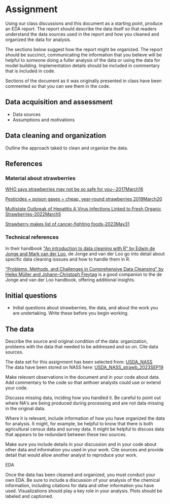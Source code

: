 # Assignment 

Using our class discussions and this document as a starting point, produce an EDA report.  The report should describe
the data itself so that readers understand the data sources used in the report and how you cleaned and organized the data for analysis.

The sections below suggest how the report might be organized.  The report should be succinct, communicating the information that you believe will be helpful to someone doing a fuller analysis of the data or using the data for model building.  Implementation details should be included in commentary that is included in code.

Sections of the document as it was originally presented in class have been commented so that you can see them in the code.


## Data acquisition and assessment  

  - Data sources   
  - Assumptions and motivations  

## Data cleaning and organization   

Outline the approach taked to clean and organize the data.




## References

### Material about strawberries  


[WHO says strawberries may not be so safe for you--2017March16](https://med.news.am/eng/news/13621/who-says-strawberries-may-not-be-so-safe-for-you.html)

[Pesticides + poison gases = cheap, year-round strawberries 2019March20](https://www.ewg.org/foodnews/strawberries.php)

[Multistate Outbreak of Hepatitis A Virus Infections Linked to Fresh Organic Strawberries-2022March5](https://www.cdc.gov/hepatitis/outbreaks/2022/hav-contaminated-food/index.htm)

[Strawberry makes list of cancer-fighting foods-2023May31](https://issuu.com/mechlocal/docs/053123_mech_asf/s/25386339)

### Technical references

In their handbook ["An introduction to data cleaning with R" by Edwin de Jonge and Mark van der Loo](https://cran.r-project.org/doc/contrib/de_Jonge+van_der_Loo-Introduction_to_data_cleaning_with_R.pdf), de Jonge and van der Loo go into detail about specific data cleaning isssues and how to handle them in R.

["Problems, Methods, and Challenges in Comprehensive Data Cleansing" by Heiko Müller and Johann-Christoph Freytag](https://www.researchgate.net/profile/Heiko-Mueller/publication/228929938_Problems_methods_and_challenges_in_comprehensive_data_cleansing/links/09e415101b58541e2c000000/Problems-methods-and-challenges-in-comprehensive-data-cleansing.pdf) is a good companion to the de Jonge and van der Loo handbook, offering additional insights.


## Initial questions

  - Initial questions about strawberries, the data, and about the work you are undertaking.  Write these before you begin working.




## The data

Describe the source and original condition of the data: organization, problems with the data that needed to be addressed and so on.  Cite data sources.

The data set for this assignment has been selected from: [USDA_NASS](https://quickstats.nass.usda.gov) <br> The data have been stored on NASS here: [USDA_NASS_strawb_2023SEP19](https://quickstats.nass.usda.gov/results/45FBC825-B104-38E2-9802-839F5F3C7036)


Make relevant observations in the document and in your code about data. Add commentary to the code so that anthoer analysts
could use or extend your code.

Discusss missing data, inclding how you handled it.  Be careful to point out where NA's are being produced during processing and are not data missing in the original data.

Where it is relevant, include information of how you have organized the data for analysis.  It might, for example, be helpful to know that there is both agricultural census data and survey data. It might be helpful to discuss data that appears to be redundant between these two sources.

Make sure you include details in your discussion and in your code about other data and information you used in your work.  Cite sources and provide detail that would allow another analyst to reproduce your work.

EDA 

Once the data has been cleaned and organized, you must conduct your own EDA. Be sure to include a discussion of your analysis of the chemical information, including citations for data and other information you have used. Visualizations should play a key role in your analysis. Plots should be labeled and captioned. 





